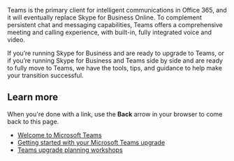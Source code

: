 Teams is the primary client for intelligent communications in Office 365, and it will eventually replace Skype for Business Online. To complement persistent chat and messaging capabilities, Teams offers a comprehensive meeting and calling experience, with built-in, fully integrated voice and video. 

If you’re running Skype for Business and are ready to upgrade to Teams, or if you’re running Skype for Business and Teams side by side and are ready to fully move to Teams, we have the tools, tips, and guidance to help make your transition successful. 

## Learn more

When you're done with a link, use the **Back** arrow in your browser to come back to this page.

- [Welcome to Microsoft Teams](https://docs.microsoft.com/MicrosoftTeams/teams-overview)
- [Getting started with your Microsoft Teams upgrade](https://docs.microsoft.com/MicrosoftTeams/upgrade-start-here)
- [Teams upgrade planning workshops](https://docs.microsoft.com/MicrosoftTeams/upgrade-workshops-landing-page)

